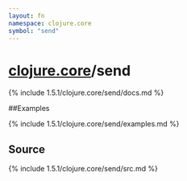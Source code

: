 ```yaml
---
layout: fn
namespace: clojure.core
symbol: "send"
---
```


# [clojure.core](../)/send

{% include 1.5.1/clojure.core/send/docs.md %}

##Examples

{% include 1.5.1/clojure.core/send/examples.md %}
## Source
{% include 1.5.1/clojure.core/send/src.md %}

